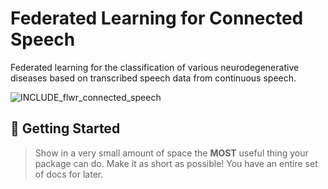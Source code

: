 # Federated Learning for Connected Speech
Federated learning for the classification of various neurodegenerative diseases based on transcribed speech data from continuous speech.

![INCLUDE_flwr_connected_speech](https://github.com/lcn-kul/federated-learning-connected-speech/assets/79714136/70dda522-95b4-42cf-a7f6-d724529c77c3)

## 💪 Getting Started

> Show in a very small amount of space the **MOST** useful thing your package can do.
> Make it as short as possible! You have an entire set of docs for later.
